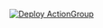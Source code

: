 
[![Deploy ActionGroup](https://aka.ms/deploytoazurebutton)](https://portal.azure.com/#create/Microsoft.Template/uri/https%3A%2F%2Fraw.githubusercontent.com%2Fdeepaksunkari%2Farts%2Fmain%2Factiongrouptemplate.json)
